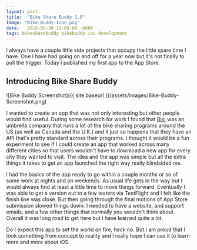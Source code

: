 ```yaml
---
layout: post
title:  "Bike Share Buddy 1.0"
Image: "BIke-Buddy-Icon.png"
date:   2016-05-30 12:00:00 -0600
tags: bikesharebuddy bikebuddy ios development
---
```

I always have a couple little side projects that occupy the little spare time I have. One I have had going on and off for a year now but it's not finally to pull the trigger. Today I published my first app to the App Store.

## Introducing Bike Share Buddy

![Bike Buddy Screenshot]({{ site.baseurl }}/assets/images/Bike-Buddy-Screenshot.png)

I wanted to create an app that was not only interesting but other people would find useful. During some research for work I found that [Bixi](http://bixi.com) was an umbrella company that runs a lot of the bike sharing programs around the US (as well as Canada and the U.K.) and it just so happens that they have an API that's pretty standard across their programs. I thought it would be a fun experiment to see if I could create an app that worked across many different cities so that users wouldn't have to download a new app for every city they wanted to visit. The idea and the app was simple but all the extra things it takes to get an app launched the right way really blindsided me.

I had the basics of the app ready to go within a couple months or so of some work at nights and on weekends. As usual life gets in the way but I would always find at least a little time to move things forward. Eventually I was able to get a version out to a few testers via TestFlight and I felt like the finish line was close. But then going through the final motions of App Store submission slowed things down. I needed to have a website, and support emails, and a few other things that normally you wouldn't think about. Overall it was long road to get here but I have learned quite a lot.

Do I expect this app to set the world on fire, heck no. But I am proud that I took something from concept to reality and I really hope I can use it to learn more and more about iOS.